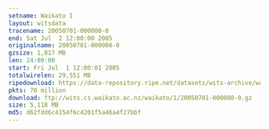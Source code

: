 ```yaml
---
setname: Waikato I
layout: witsdata
tracename: 20050701-000000-0
end: Sat Jul  2 12:00:00 2005
originalname: 20050701-000000-0
gzsize: 1,817 MB
len: 24:00:00
start: Fri Jul  1 12:00:01 2005
totalwirelen: 29,551 MB
ripedownload: https://data-repository.ripe.net/datasets/wits-archive/waikato/1/20050701-000000-0.gz
pkts: 70 million
download: ftp://wits.cs.waikato.ac.nz/waikato/1/20050701-000000-0.gz
size: 5,118 MB
md5: d62fdd6c4154f6c4201f5a46a4f27bbf
---
```

